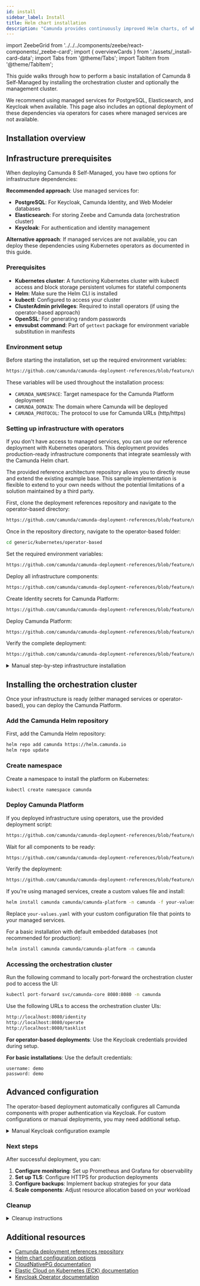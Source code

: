 ```yaml
---
id: install
sidebar_label: Install
title: Helm chart installation
description: "Camunda provides continuously improved Helm charts, of which are not cloud provider-specific so you can choose your Kubernetes provider."
---
```


import ZeebeGrid from '../../../components/zeebe/react-components/\_zeebe-card';
import { overviewCards } from './assets/\_install-card-data';
import Tabs from '@theme/Tabs';
import TabItem from '@theme/TabItem';

This guide walks through how to perform a basic installation of Camunda 8 Self-Managed by installing the orchestration cluster and optionally the management cluster.

We recommend using managed services for PostgreSQL, Elasticsearch, and Keycloak when available. This page also includes an optional deployment of these dependencies via operators for cases where managed services are not available.

<!-- TODO: add links to explain the orchestration cluster and management cluster -->

## Installation overview

<ZeebeGrid zeebe={overviewCards} />

## Infrastructure prerequisites

When deploying Camunda 8 Self-Managed, you have two options for infrastructure dependencies:

**Recommended approach**: Use managed services for:

- **PostgreSQL**: For Keycloak, Camunda Identity, and Web Modeler databases
- **Elasticsearch**: For storing Zeebe and Camunda data (orchestration cluster)
- **Keycloak**: For authentication and identity management

**Alternative approach**: If managed services are not available, you can deploy these dependencies using Kubernetes operators as documented in this guide.

### Prerequisites

- **Kubernetes cluster**: A functioning Kubernetes cluster with kubectl access and block storage persistent volumes for stateful components
- **Helm**: Make sure the Helm CLI is installed
- **kubectl**: Configured to access your cluster
- **ClusterAdmin privileges**: Required to install operators (if using the operator-based approach)
- **OpenSSL**: For generating random passwords
- **envsubst command**: Part of `gettext` package for environment variable substitution in manifests

### Environment setup

Before starting the installation, set up the required environment variables:

```bash reference
https://github.com/camunda/camunda-deployment-references/blob/feature/operator-playground/generic/kubernetes/operator-based/set-environment.sh
```

These variables will be used throughout the installation process:
- `CAMUNDA_NAMESPACE`: Target namespace for the Camunda Platform deployment
- `CAMUNDA_DOMAIN`: The domain where Camunda will be deployed
- `CAMUNDA_PROTOCOL`: The protocol to use for Camunda URLs (http/https)

### Setting up infrastructure with operators

If you don't have access to managed services, you can use our reference deployment with Kubernetes operators. This deployment provides production-ready infrastructure components that integrate seamlessly with the Camunda Helm chart.

The provided reference architecture repository allows you to directly reuse and extend the existing example base. This sample implementation is flexible to extend to your own needs without the potential limitations of a solution maintained by a third party.

<Tabs groupId="env">
<TabItem value="standard" label="Standard" default>

First, clone the deployment references repository and navigate to the operator-based directory:

```bash reference
https://github.com/camunda/camunda-deployment-references/blob/feature/operator-playground/generic/kubernetes/operator-based/get-your-copy.sh
```

Once in the repository directory, navigate to the operator-based folder:

```bash
cd generic/kubernetes/operator-based
```

Set the required environment variables:

```bash reference
https://github.com/camunda/camunda-deployment-references/blob/feature/operator-playground/generic/kubernetes/operator-based/set-environment.sh
```

Deploy all infrastructure components:

```bash reference
https://github.com/camunda/camunda-deployment-references/blob/feature/operator-playground/generic/kubernetes/operator-based/deploy-all-reqs.sh
```

Create Identity secrets for Camunda Platform:

```bash reference
https://github.com/camunda/camunda-deployment-references/blob/feature/operator-playground/generic/kubernetes/operator-based/04-camunda-create-identity-secret.sh
```

Deploy Camunda Platform:

```bash reference
https://github.com/camunda/camunda-deployment-references/blob/feature/operator-playground/generic/kubernetes/operator-based/04-camunda-deploy.sh
```

Verify the complete deployment:

```bash reference
https://github.com/camunda/camunda-deployment-references/blob/feature/operator-playground/generic/kubernetes/operator-based/verify-all-reqs.sh
```

</TabItem>
</Tabs>

<details>
<summary>Manual step-by-step infrastructure installation</summary>

If you prefer to install components individually, these operators run on both Kubernetes and OpenShift; however, we recommend reviewing each operator's documentation to ensure all prerequisites are met.

**Infrastructure Deployment:**
- Use `--skip-postgresql`, `--skip-elasticsearch`, or `--skip-keycloak` flags to skip specific components
- Infrastructure components are optional if you already use managed services

### 1. PostgreSQL Installation

PostgreSQL uses [CloudNativePG, a CNCF component under Apache 2.0 license](https://landscape.cncf.io/?item=app-definition-and-development--database--cloudnativepg).

This setup provisions three PostgreSQL clusters—one each for Keycloak, Camunda Identity, and Web Modeler. All clusters target PostgreSQL 15, selected as the common denominator across current Camunda components.

**Files:**
- `01-postgresql-install-operator.sh` - Installs the CloudNativePG operator
- `01-postgresql-create-secrets.sh` - Creates authentication secrets to access the databases
- `01-postgresql-clusters.yml` - PostgreSQL cluster definitions
- `01-postgresql-wait-ready.sh` - Waits for clusters to become healthy

**Commands:**
```bash
# Install operator
./01-postgresql-install-operator.sh

# Create secrets (generates random passwords)
./01-postgresql-create-secrets.sh $CAMUNDA_NAMESPACE

# Deploy clusters
kubectl apply -n $CAMUNDA_NAMESPACE -f 01-postgresql-clusters.yml

# Wait for readiness
./01-postgresql-wait-ready.sh $CAMUNDA_NAMESPACE
```

**Verification:**
```bash
./01-postgresql-verify.sh $CAMUNDA_NAMESPACE
```

The deployment creates three PostgreSQL clusters:
- `pg-identity` - For Camunda Identity
- `pg-keycloak` - For Keycloak
- `pg-webmodeler` - For Web Modeler

### 2. Elasticsearch Installation

Elasticsearch uses ECK (Elastic Cloud on Kubernetes), the official operator from Elastic under the Elastic license.

```bash reference
https://github.com/camunda/camunda-deployment-references/blob/feature/operator-playground/generic/kubernetes/operator-based/02-elasticsearch-install-operator.sh
```

Deploy Elasticsearch cluster:

```bash
kubectl apply -n camunda -f 02-elasticsearch-cluster.yml
```

Wait for cluster to be ready:

```bash reference
https://github.com/camunda/camunda-deployment-references/blob/feature/operator-playground/generic/kubernetes/operator-based/02-elasticsearch-wait-ready.sh
```

#### Keycloak Installation

Keycloak uses the official [Keycloak Operator under Apache 2.0 license](https://landscape.cncf.io/?item=provisioning--security-compliance--keycloak).

```bash reference
https://github.com/camunda/camunda-deployment-references/blob/feature/operator-playground/generic/kubernetes/operator-based/03-keycloak-install-operator.sh
```

Deploy Keycloak instance:

```bash reference
https://github.com/camunda/camunda-deployment-references/blob/feature/operator-playground/generic/kubernetes/operator-based/03-keycloak-deploy.sh
```

Wait for Keycloak to be ready:

```bash reference
https://github.com/camunda/camunda-deployment-references/blob/feature/operator-playground/generic/kubernetes/operator-based/03-keycloak-wait-ready.sh
```

</details>

## Installing the orchestration cluster

Once your infrastructure is ready (either managed services or operator-based), you can deploy the Camunda Platform.

### Add the Camunda Helm repository

First, add the Camunda Helm repository:

```bash
helm repo add camunda https://helm.camunda.io
helm repo update
```

### Create namespace

Create a namespace to install the platform on Kubernetes:

```bash
kubectl create namespace camunda
```

### Deploy Camunda Platform

<Tabs groupId="infrastructure">
<TabItem value="operator" label="With Operators" default>

If you deployed infrastructure using operators, use the provided deployment script:

```bash reference
https://github.com/camunda/camunda-deployment-references/blob/feature/operator-playground/generic/kubernetes/operator-based/04-camunda-deploy.sh
```

Wait for all components to be ready:

```bash reference
https://github.com/camunda/camunda-deployment-references/blob/feature/operator-playground/generic/kubernetes/operator-based/04-camunda-wait-ready.sh
```

Verify the deployment:

```bash reference
https://github.com/camunda/camunda-deployment-references/blob/feature/operator-playground/generic/kubernetes/operator-based/04-camunda-verify.sh
```

</TabItem>
<TabItem value="managed" label="With Managed Services">

If you're using managed services, create a custom values file and install:

```bash
helm install camunda camunda/camunda-platform -n camunda -f your-values.yaml
```

Replace `your-values.yaml` with your custom configuration file that points to your managed services.

</TabItem>
<TabItem value="basic" label="Basic Installation">

For a basic installation with default embedded databases (not recommended for production):

```bash
helm install camunda camunda/camunda-platform -n camunda
```

</TabItem>
</Tabs>

### Accessing the orchestration cluster

Run the following command to locally port-forward the orchestration cluster pod to access the UI:

```bash
kubectl port-forward svc/camunda-core 8080:8080 -n camunda
```

Use the following URLs to access the orchestration cluster UIs:

```bash
http://localhost:8080/identity
http://localhost:8080/operate
http://localhost:8080/tasklist
```

**For operator-based deployments**: Use the Keycloak credentials provided during setup.

**For basic installations**: Use the default credentials:

```
username: demo
password: demo
```

## Advanced configuration

The operator-based deployment automatically configures all Camunda components with proper authentication via Keycloak. For custom configurations or manual deployments, you may need additional setup.

<details>
<summary>Manual Keycloak configuration example</summary>

The following components require advanced authentication configuration:

- Optimize
- Web Modeler
- Console
- Management Identity
- Keycloak

These components are enabled by default in the operator-based deployment. For manual configurations, you can create a [values.yaml](https://helm.sh/docs/chart_template_guide/values_files/) file to modify the default configuration.

Example configuration for enabling components with Keycloak:

```yaml
global:
  identity:
    auth:
      enabled: true
      publicIssuerUrl: "http://camunda-keycloak/auth/realms/camunda-platform"
      admin:
        enabled: true
        existingSecret:
          name: "integration-test-credentials"
      webModeler:
        redirectUrl: "http://camunda-modeler"
      console:
        redirectUrl: "http://camunda-console"
        existingSecret:
          name: "integration-test-credentials"
      optimize:
        redirectUrl: "http://camunda-optimize"
        existingSecret:
          name: "integration-test-credentials"
      core:
        redirectUrl: "http://camunda-core:8080"
        existingSecret:
          name: "integration-test-credentials"
      connectors:
        existingSecret:
          name: "integration-test-credentials"
  security:
    authentication:
      method: oidc

identity:
  enabled: true
  firstUser:
    existingSecret: "integration-test-credentials"

identityKeycloak:
  enabled: true
  postgresql:
    auth:
      existingSecret: "integration-test-credentials"
      secretKeys:
        adminPasswordKey: "identity-keycloak-postgresql-admin-password"
        userPasswordKey: "identity-keycloak-postgresql-user-password"
  auth:
    existingSecret: "integration-test-credentials"
    passwordSecretKey: "identity-keycloak-admin-password"

optimize:
  enabled: true

connectors:
  inbound:
    mode: oauth

webModeler:
  enabled: true
  restapi:
    mail:
      fromAddress: noreply@example.com

webModelerPostgresql:
  enabled: true
  auth:
    existingSecret: "integration-test-credentials"
    secretKeys:
      adminPasswordKey: "webmodeler-postgresql-admin-password"
      userPasswordKey: "webmodeler-postgresql-user-password"

core:
  enabled: true
  clusterSize: "1"
  partitionCount: "1"
  replicationFactor: "1"
  env:
    - name: CAMUNDA_SECURITY_INITIALIZATION_MAPPINGS_0_MAPPINGID
      value: "demo-user-mapping"
    - name: CAMUNDA_SECURITY_INITIALIZATION_MAPPINGS_0_CLAIMNAME
      value: "preferred_username"
    - name: CAMUNDA_SECURITY_INITIALIZATION_MAPPINGS_0_CLAIMVALUE
      value: "demo"
    - name: CAMUNDA_SECURITY_INITIALIZATION_MAPPINGS_1_MAPPINGID
      value: "connectors-client-mapping"
    - name: CAMUNDA_SECURITY_INITIALIZATION_MAPPINGS_1_CLAIMNAME
      value: "client_id"
    - name: CAMUNDA_SECURITY_INITIALIZATION_MAPPINGS_1_CLAIMVALUE
      value: "connectors"
    - name: CAMUNDA_SECURITY_INITIALIZATION_DEFAULTROLES_ADMIN_MAPPINGS_0
      value: "demo-user-mapping"
    - name: CAMUNDA_SECURITY_INITIALIZATION_DEFAULTROLES_ADMIN_MAPPINGS_1
      value: "connectors-client-mapping"

console:
  enabled: true
```

</details>

### Next steps

After successful deployment, you can:

1. **Configure monitoring**: Set up Prometheus and Grafana for observability
2. **Set up TLS**: Configure HTTPS for production deployments
3. **Configure backups**: Implement backup strategies for your data
4. **Scale components**: Adjust resource allocation based on your workload

### Cleanup

<details>
<summary>Cleanup instructions</summary>

To remove all components:

```bash
# Remove Camunda Platform
helm uninstall camunda -n camunda

# Remove infrastructure (if using operators)
kubectl delete namespace camunda
kubectl delete namespace cnpg-system
kubectl delete namespace elastic-system
```

**Note:** This will delete all data. For production, ensure proper backup procedures.

</details>

## Additional resources

- [Camunda deployment references repository](https://github.com/camunda/camunda-deployment-references)
- [Helm chart configuration options](/self-managed/installation-methods/helm/)
- [CloudNativePG documentation](https://cloudnative-pg.io/documentation/)
- [Elastic Cloud on Kubernetes (ECK) documentation](https://www.elastic.co/docs/deploy-manage/deploy/cloud-on-k8s)
- [Keycloak Operator documentation](https://www.keycloak.org/operator/installation)

<!-- TODO: Add links to the following:
- Basic auth guide
- Enable Keycloak guide
- Enable OIDC guide
- Explanation of management/orchestration cluster -->

<!--## Next steps

If you would like to further customize the Camunda 8 Self-Managed Helm chart, please proceed to the following section:-->
